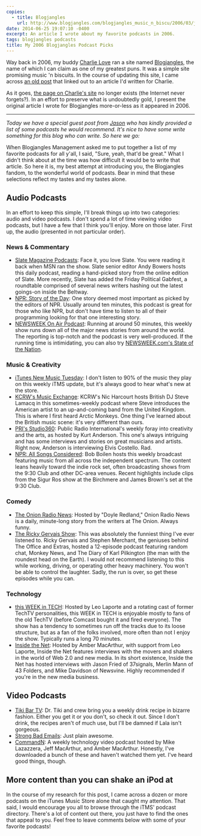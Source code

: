 ```yaml
---
copies:
  - title: Blogjangles
    url: http://www.blogjangles.com/blogjangles_music_n_biscu/2006/03/jasons_podcast_.html
date: 2014-06-25 19:07:10 -0400
excerpt: An article I wrote about my favorite podcasts in 2006.
tags: blogjangles podcasts
title: My 2006 Blogjangles Podcast Picks
---
```


Way back in 2006, my buddy [Charlie Love](http://about.me/clove) ran a site named [Blogjangles](http://blogjangles.com/), the name of which I can claim as one of my greatest puns. It was a simple site promising music 'n biscuits. In the course of updating this site, I came across [an old post](/blog/over-on-blogjangles/) that linked out to an article I'd written for Charlie.

As it goes, [the page on Charlie's site](http://www.blogjangles.com/blogjangles_music_n_biscu/2006/03/jasons_podcast_.html) no longer exists (the Internet never forgets?). In an effort to preserve what is undoubtedly gold, I present the original article I wrote for Blogjangles more-or-less as it appeared in 2006.

---

_Today we have a special guest post from [Jason](http://sixtwothree.org/) who has kindly provided a list of some podcasts he would recommend. It's nice to have some write something for this blog who can write. So here we go:_

When Blogjangles Management asked me to put together a list of my favorite podcasts for all y'all, I said, "Sure, yeah, that'd be great." What I didn't think about at the time was how difficult it would be to write that article. So here it is, my best attempt at introducing you, the Blogjangles fandom, to the wonderful world of podcasts. Bear in mind that these selections reflect my tastes and my tastes alone.

## Audio Podcasts

In an effort to keep this simple, I'll break things up into two categories: audio and video podcasts. I don't spend a lot of time viewing video podcasts, but I have a few that I think you'll enjoy. More on those later. First up, the audio (presented in not particular order).

### News & Commentary

- [Slate Magazine Podcasts](http://phobos.apple.com/WebObjects/MZStore.woa/wa/viewPodcast?id=75089978&s=143441): Face it, you love Slate. You were reading it back when MSN ran the show. Slate senior editor Andy Bowers hosts this daily podcast, reading a hand-picked story from the online edition of Slate. More recently, Slate has added the Friday Political Gabfest, a roundtable comprised of several news writers hashing out the latest goings-on inside the Beltway.
- [NPR: Story of the Day](http://phobos.apple.com/WebObjects/MZStore.woa/wa/viewPodcast?id=79684943&s=143441): One story deemed most important as picked by the editors of NPR. Usually around ten minutes, this podcast is great for those who like NPR, but don't have time to listen to all of their programming looking for that one interesting story.
- [NEWSWEEK On Air Podcast](http://phobos.apple.com/WebObjects/MZStore.woa/wa/viewPodcast?id=73329823&s=143441): Running at around 50 minutes, this weekly show runs down all of the major news stories from around the world. The reporting is top-notch and the podcast is very well-produced. If the running time is intimidating, you can also try [NEWSWEEK.com's State of the Nation](http://phobos.apple.com/WebObjects/MZStore.woa/wa/viewPodcast?id=88000805&s=143441).

### Music & Creativity

- [iTunes New Music Tuesday](http://phobos.apple.com/WebObjects/MZStore.woa/wa/viewPodcast?id=73663807&s=143441): I don't listen to 90% of the music they play on this weekly iTMS update, but it's always good to hear what's new at the store.
- [KCRW's Music Exchange](http://phobos.apple.com/WebObjects/MZStore.woa/wa/viewPodcast?id=73331690&s=143441): KCRW's Nic Harcourt hosts British DJ Steve Lamacq in this sometimes-weekly podcast where Steve introduces the American artist to an up-and-coming band from the United Kingdom. This is where I first heard Arctic Monkeys. One thing I've learned about the British music scene: it's very different than ours.
- [PRI's Studio360](http://phobos.apple.com/WebObjects/MZStore.woa/wa/viewPodcast?id=73799286&s=143441): Public Radio International's weekly foray into creativity and the arts, as hosted by Kurt Anderson. This one's always intriguing and has some interviews and stories on great musicians and artists. Right now, Anderson is interviewing Elvis Costello. Rad.
- [NPR: All Songs Considered](http://phobos.apple.com/WebObjects/MZStore.woa/wa/viewPodcast?id=79687345&s=143441): Bob Boilen hosts this weekly broadcast featuring music from all across the independent spectrum. The content leans heavily toward the indie rock set, often broadcasting shows from the 9:30 Club and other DC-area venues. Recent highlights include clips from the Sigur Ros show at the Birchmere and James Brown's set at the 9:30 Club.

### Comedy

- [The Onion Radio News](http://phobos.apple.com/WebObjects/MZStore.woa/wa/viewPodcast?id=117718066&s=143441): Hosted by "Doyle Redland," Onion Radio News is a daily, minute-long story from the writers at The Onion. Always funny.
- [The Ricky Gervais Show](http://phobos.apple.com/WebObjects/MZStore.woa/wa/viewPodcast?id=103726373&s=143441): This was absolutely the funniest thing I've ever listened to. Ricky Gervais and Stephen Merchant, the geniuses behind The Office and Extras, hosted a 12-episode podcast featuring random chat, Monkey News, and The Diary of Karl Pilkington (the man with the roundest head on the Earth). I would not recommend listening to this while working, driving, or operating other heavy machinery. You won't be able to control the laughter. Sadly, the run is over, so get these episodes while you can.

### Technology

- [this WEEK in TECH](http://phobos.apple.com/WebObjects/MZStore.woa/wa/viewPodcast?id=73329404&s=143441): Hosted by Leo Laporte and a rotating cast of former TechTV personalities, this WEEK in TECH is enjoyable mostly to fans of the old TechTV (before Comcast bought it and fired everyone). The show has a tendency to sometimes run off the tracks due to its loose structure, but as a fan of the folks involved, more often than not I enjoy the show. Typically runs a long 70 minutes.
- [Inside the Net](http://phobos.apple.com/WebObjects/MZStore.woa/wa/viewPodcast?id=101248932&s=143441): Hosted by Amber MacArthur, with support from Leo Laporte, Inside the Net features interviews with the movers and shakers in the world of Web 2.0 and new media. In its short existence, Inside the Net has hosted interviews with Jason Fried of 37signals, Merlin Mann of 43 Folders, and Mike Davidson of Newsvine. Highly recommended if you're in the new media business.

## Video Podcasts

- [Tiki Bar TV](http://phobos.apple.com/WebObjects/MZStore.woa/wa/viewPodcast?id=73330667&s=143441): Dr. Tiki and crew bring you a weekly drink recipe in bizarre fashion. Either you get it or you don't, so check it out. Since I don't drink, the recipes aren't of much use, but I'll be damned if Lala isn't gorgeous.
- [Strong Bad Emails](http://phobos.apple.com/WebObjects/MZStore.woa/wa/viewPodcast?id=122139371&s=143441): Just plain awesome.
- [CommandN](http://phobos.apple.com/WebObjects/MZStore.woa/wa/viewPodcast?id=115438397&s=143441): A weekly technology video podcast hosted by Mike Lazazzera, Jeff MacArthur, and Amber MacArthur. Honestly, I've downloaded a bunch of these and haven't watched them yet. I've heard good things, though.

## More content than you can shake an iPod at

In the course of my research for this post, I came across a dozen or more podcasts on the iTunes Music Store alone that caught my attention. That said, I would encourage you all to browse through the iTMS' podcast directory. There's a lot of content out there, you just have to find the ones that appeal to you. Feel free to leave comments below with some of your favorite podcasts!